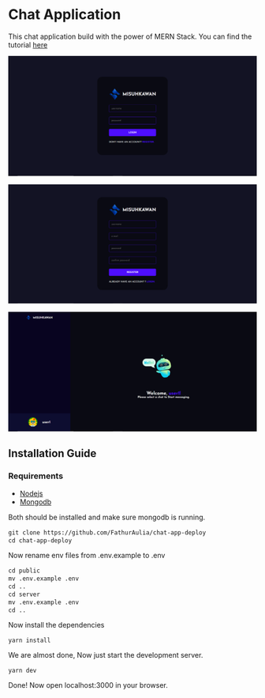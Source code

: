 # Chat Application 
This chat application build with the power of MERN Stack. You can find the tutorial [here](https://www.youtube.com/watch?v=otaQKODEUFs)


![login page](./images/Login.png)

![register page](./images/Register.png)

![home page](./images/dashboard.png)

## Installation Guide

### Requirements
- [Nodejs](https://nodejs.org/en/download)
- [Mongodb](https://www.mongodb.com/docs/manual/administration/install-community/)

Both should be installed and make sure mongodb is running.

```shell
git clone https://github.com/FathurAulia/chat-app-deploy
cd chat-app-deploy
```
Now rename env files from .env.example to .env
```shell
cd public
mv .env.example .env
cd ..
cd server
mv .env.example .env
cd ..
```

Now install the dependencies
```shell
yarn install
```
We are almost done, Now just start the development server.
```shell
yarn dev
```

Done! Now open localhost:3000 in your browser.

